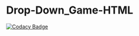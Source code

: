 # Drop-Down_Game-HTML

[![Codacy Badge](https://api.codacy.com/project/badge/Grade/8ed84e6de0d54f408224561546ab2a2b)](https://www.codacy.com/manual/mezgoodle/Drop-Down_Game-HTML?utm_source=github.com&amp;utm_medium=referral&amp;utm_content=mezgoodle/Drop-Down_Game-HTML&amp;utm_campaign=Badge_Grade)
